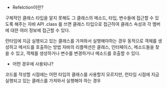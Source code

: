 * Refelction이란?

구체적인 클래스 타입을 알지 못해도 그 클래스의 메소드, 타입, 변수들에 접근할 수 있도록 해주는 자바 API
 .class 를 쓰면 클래스 타입으로 접근하여 클래스 속성과 각 멤버에 대한 여러 정보에 접근할 수 있다.

런타임에 지금 실행되고 있는 클래스를 가져와서 실행해야하는 경우 동적으로 객체를 생성하고 메서드를 호출하는 방법
자바의 리플렉션은 클래스, 인터페이스, 메소드들을 찾을 수 있고, 객체를 생성하거나 변수를 변경하거나 메소드를 호출할 수 있다.

- 어떤 경우에 사용되나?

코드를 작성할 시점에는 어떤 타입의 클래스를 사용할지 모르지만, 런타임 시점에 지금 실행되고 있는 클래스를 가져와서 실행해야 하는 경우

